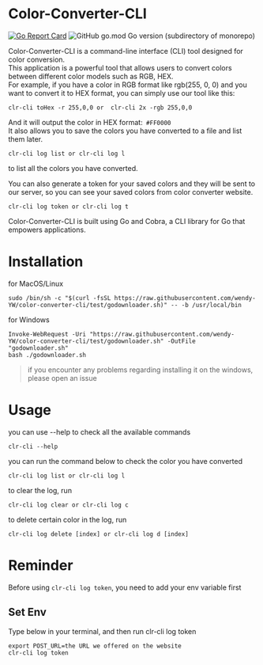 # Color-Converter-CLI

[![Go Report Card](https://goreportcard.com/badge/github.com/wendy-YW/clr-cli)](https://goreportcard.com/report/github.com/wendy-YW/clr-cli)
![GitHub go.mod Go version (subdirectory of monorepo)](https://img.shields.io/github/go-mod/go-version/wendy-YW/clr-cli)


Color-Converter-CLI is a command-line interface (CLI) tool designed for color conversion.  
This application is a powerful tool that allows users to convert colors between different color models such as RGB, HEX.  
For example, if you have a color in RGB format like rgb(255, 0, 0) and you want to convert it to HEX format, you can simply use our tool like this:
```
clr-cli toHex -r 255,0,0 or  clr-cli 2x -rgb 255,0,0
```
And it will output the color in HEX format:` #FF0000`  
It also allows you to save the colors you have converted to a file and list them later.
```
clr-cli log list or clr-cli log l 
```
to list all the colors you have converted.  

You can also generate a token for your saved colors and they will be sent to our server, so you can see your saved colors from color converter website.
```
clr-cli log token or clr-cli log t
```
Color-Converter-CLI is built using Go and Cobra, a CLI library for Go that empowers applications.

# Installation

for MacOS/Linux
```
sudo /bin/sh -c "$(curl -fsSL https://raw.githubusercontent.com/wendy-YW/color-converter-cli/test/godownloader.sh)" -- -b /usr/local/bin
```

for Windows
```
Invoke-WebRequest -Uri "https://raw.githubusercontent.com/wendy-YW/color-converter-cli/test/godownloader.sh" -OutFile "godownloader.sh"
bash ./godownloader.sh
```
> if you encounter any problems regarding installing it on the windows, please open an issue

# Usage

you can use --help to check all the available commands
```
clr-cli --help
```
you can run the command below to check the color you have converted
```
clr-cli log list or clr-cli log l
```
to clear the log, run
```
clr-cli log clear or clr-cli log c
```
to delete certain color in the log, run
```
clr-cli log delete [index] or clr-cli log d [index]
```

# Reminder

Before using `clr-cli log token`, you need to add your env variable first

## Set Env

Type below in your terminal, and then run clr-cli log token
```
export POST_URL=the URL we offered on the website
clr-cli log token
```


